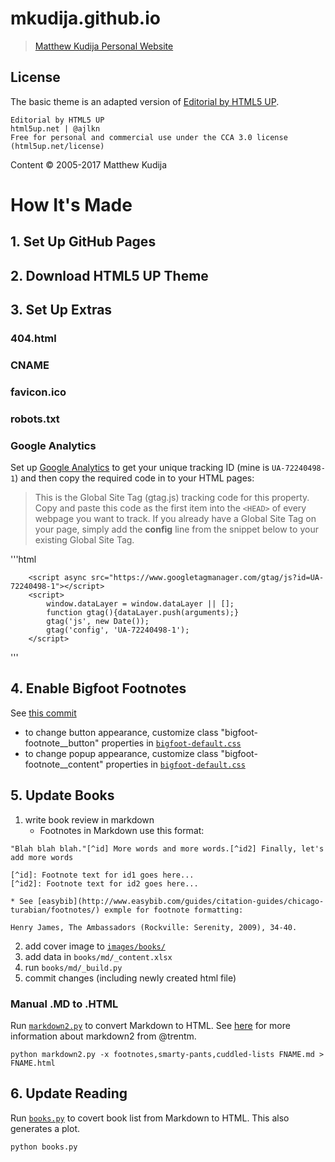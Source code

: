 # mkudija.github.io
> [Matthew Kudija Personal Website](http://matthewkudija.com/)

## License
The basic theme is an adapted version of [Editorial by HTML5 UP](https://html5up.net/editorial).

```
Editorial by HTML5 UP
html5up.net | @ajlkn
Free for personal and commercial use under the CCA 3.0 license (html5up.net/license)
```

Content © 2005-2017 Matthew Kudija

# How It's Made

## 1. Set Up GitHub Pages

## 2. Download HTML5 UP Theme

## 3. Set Up Extras
### 404.html
### CNAME
### favicon.ico
### robots.txt
### Google Analytics
Set up [Google Analytics](https://analytics.google.com/analytics/web/) to get your unique tracking ID (mine is `UA-72240498-1`) and then copy the required code in to your HTML pages:

> This is the Global Site Tag (gtag.js) tracking code for this property. Copy and paste this code as the first item into the `<HEAD>` of every webpage you want to track. If you already have a Global Site Tag on your page, simply add the **config** line from the snippet below to your existing Global Site Tag.

'''html
<!-- Global Site Tag (gtag.js) - Google Analytics -->
		<script async src="https://www.googletagmanager.com/gtag/js?id=UA-72240498-1"></script>
		<script>
			window.dataLayer = window.dataLayer || [];
			function gtag(){dataLayer.push(arguments);}
			gtag('js', new Date());
			gtag('config', 'UA-72240498-1');
		</script>
'''


## 4. Enable Bigfoot Footnotes
See [this commit](https://github.com/mkudija/mkudija.github.io/commit/8f6ed3f882466ee92a2aa00a8afec854b9b390ec)
- to change button appearance, customize class "bigfoot-footnote__button" properties in [`bigfoot-default.css`](assets/css/bigfoot-default.css)
- to change popup appearance, customize class "bigfoot-footnote__content" properties in [`bigfoot-default.css`](assets/css/bigfoot-default.css)

## 5. Update Books
1. write book review in markdown
	* Footnotes in Markdown use this format:
```
"Blah blah blah."[^id] More words and more words.[^id2] Finally, let's add more words

[^id]: Footnote text for id1 goes here...
[^id2]: Footnote text for id2 goes here...
```

	* See [easybib](http://www.easybib.com/guides/citation-guides/chicago-turabian/footnotes/) exmple for footnote formatting:
```
Henry James, The Ambassadors (Rockville: Serenity, 2009), 34-40.
```
2. add cover image to [`images/books/`](images/books/)
3. add data in `books/md/_content.xlsx`
4. run `books/md/_build.py`
5. commit changes (including newly created html file)

### Manual .MD to .HTML
Run [`markdown2.py`](/book-reviews/md/markdown2.py) to convert Markdown to HTML. See [here](https://github.com/trentm/python-markdown2) for more information about markdown2 from @trentm.

```
python markdown2.py -x footnotes,smarty-pants,cuddled-lists FNAME.md > FNAME.html
```

## 6. Update Reading
Run [`books.py`](/reading/books.py) to covert book list from Markdown to HTML. This also generates a plot.

```
python books.py
```

